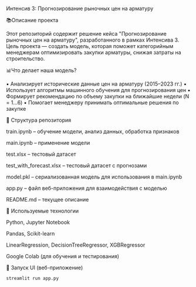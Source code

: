 Интенсив 3: Прогнозирование рыночных цен на арматуру

📚Описание проекта

Этот репозиторий содержит решение кейса "Прогнозирование рыночных цен на арматуру", разработанного в рамках Интенсива 3. Цель проекта — создать модель, которая поможет категорийным менеджерам оптимизировать закупки арматуры, снижая затраты на строительство.

📊Что делает наша модель?

▪️ Анализирует исторические данные цен на арматуру (2015–2023 гг.)
▪️ Использует алгоритмы машинного обучения для прогнозирования цен
▪️ Формирует рекомендацию по объему закупки на ближайшие недели (N = 1...6)
▪️ Помогает менеджеру принимать оптимальные решения по закупке

📂 Структура репозитория

train.ipynb – обучение модели, анализ данных, обработка признаков

main.ipynb – применение модели

test.xlsx – тестовый датасет

test_with_forecast.xlsx – тестовый датасет с прогнозами

model.pkl – сериализованная модель для использования в main.ipynb

app.py – файл веб-приложения для взаимодействия с моделью

README.md – текущее описание


🔧 Используемые технологии

Python, Jupyter Notebook

Pandas, Scikit-learn

LinearRegression, DecisionTreeRegressor, XGBRegressor

Google Colab (для обучения и тестирования)


🤯 Запуск UI (веб-приложение)
```bash
streamlit run app.py
```